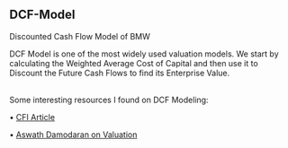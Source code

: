 ## DCF-Model
Discounted Cash Flow Model of BMW

DCF Model is one of the most widely used valuation models. We start by calculating the Weighted Average Cost of Capital and then use it to Discount the Future Cash Flows to find its Enterprise Value. 

<br>
Some interesting resources I found on DCF Modeling:

• [CFI Article](https://corporatefinanceinstitute.com/resources/knowledge/modeling/dcf-model-training-free-guide/)

• [Aswath Damodaran on Valuation](https://youtube.com/playlist?list=PLUkh9m2BorqnKWu0g5ZUps_CbQ-JGtbI9)

